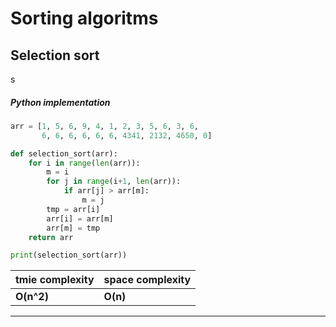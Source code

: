 # Sorting algoritms

## Selection sort

s

##### Python implementation

```python
arr = [1, 5, 6, 9, 4, 1, 2, 3, 5, 6, 3, 6,
       6, 6, 6, 6, 6, 6, 4341, 2132, 4650, 0]

def selection_sort(arr):
    for i in range(len(arr)):
        m = i
        for j in range(i+1, len(arr)):
            if arr[j] > arr[m]:
                m = j
        tmp = arr[i]
        arr[i] = arr[m]
        arr[m] = tmp
    return arr

print(selection_sort(arr))
```

| tmie complexity | space complexity |
| --------------- | ---------------- |
| **O(n^2)**      | **O(n)**         |

---

